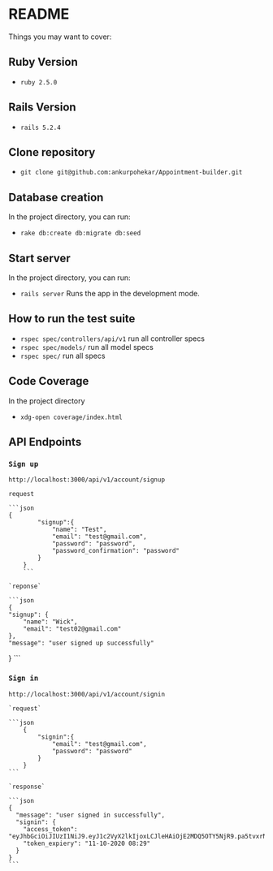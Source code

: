 # README


Things you may want to cover:

## Ruby Version
  * `ruby 2.5.0`

## Rails Version
  * `rails 5.2.4`

## Clone repository
  * `git clone git@github.com:ankurpohekar/Appointment-builder.git`

## Database creation
  In the project directory, you can run:
  * `rake db:create db:migrate db:seed`

## Start server
  In the project directory, you can run:
  * `rails server`
  Runs the app in the development mode.


 ## How to run the test suite
  * `rspec spec/controllers/api/v1` run all controller specs
  * `rspec spec/models/` run all model specs
  * `rspec spec/` run all specs

## Code Coverage
  In the project directory
  * `xdg-open coverage/index.html`


## API Endpoints
  ### `Sign up`
  `http://localhost:3000/api/v1/account/signup`
  
  `request`
  
    ```json
    {
			"signup":{
				"name": "Test",
				"email": "test@gmail.com",
				"password": "password",
				"password_confirmation": "password"
			}
		}
		```
	
	`reponse`
	
	```json
	{
    "signup": {
        "name": "Wick",
        "email": "test02@gmail.com"
    },
    "message": "user signed up successfully"
  }
	```

  ### `Sign in`
   `http://localhost:3000/api/v1/account/signin`

    `request`

    ```json
		{
			"signin":{
				"email": "test@gmail.com",
				"password": "password"
			}
		}
    ```

    `response`

    ```json
    {
      "message": "user signed in successfully",
      "signin": {
        "access_token": "eyJhbGciOiJIUzI1NiJ9.eyJ1c2VyX2lkIjoxLCJleHAiOjE2MDQ5OTY5NjR9.pa5tvxrNdRoZXfHqUEFMcSl7jX9RXOnLkERRSNRmVTo",
        "token_expiery": "11-10-2020 08:29"
      }
    }
    ```